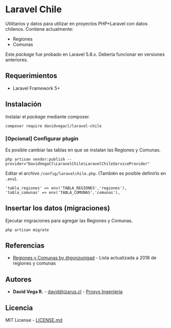 # Laravel Chile

Utilitarios y datos para utilizar en proyectos PHP+Laravel con datos chilenos. Contiene actualmente:

- Regiones
- Comunas

Este *package* fue probado en Laravel 5.8.x. Debería funcionar en versiones anteriores.

## Requerimientos

- Laravel Framework 5+

## Instalación

Instalar el *package* mediante composer.

```
composer require davidvegacl/laravel-chile
```

### [Opcional] Configurar plugin

Es posible cambiar las tablas en que se instalan las Regiones y Comunas.

```
php artisan vendor:publish --provider="DavidVegaCl\LaravelChile\LaravelChileServiceProvider"
```

Editar el archivo `/config/laravelchile.php`. (También es posible definirlo en `.env`).

```
'tabla_regiones' => env('TABLA_REGIONES','regiones'),
'tabla_comunas' => env('TABLA_COMUNAS','comunas'),
```

## Insertar los datos (migraciones)

Ejecutar migraciones para agregar las Regiones y Comunas.

```
php artisan migrate
```

## Referencias

* [Regiones y Comunas by @gonzunigad](https://gist.github.com/gonzunigad/96a05e487f97e9d938c82b83d55645c9) - Lista actualizada a 2018 de regiones y comunas 

## Autores

* **David Vega R.** - david@izarus.cl - [Prosys Ingeniería](http://www.prosys.cl)

## Licencia

MIT License - [LICENSE.md](LICENSE.md)
